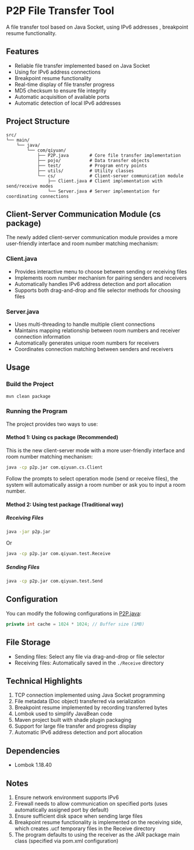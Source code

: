 # P2P File Transfer Tool

A file transfer tool based on Java Socket, using IPv6 addresses , breakpoint resume functionality.

## Features

- Reliable file transfer implemented based on Java Socket
- Using for IPv6 address connections
- Breakpoint resume functionality
- Real-time display of file transfer progress
- MD5 checksum to ensure file integrity
- Automatic acquisition of available ports
- Automatic detection of local IPv6 addresses

## Project Structure

```
src/
└── main/
    └── java/
        └── com/qiyuan/
            ├── P2P.java        # Core file transfer implementation
            ├── pojo/           # Data transfer objects
            ├── test/           # Program entry points
            ├── utils/          # Utility classes
            └── cs/             # Client-server communication module
                ├── Client.java # Client implementation with send/receive modes
                └── Server.java # Server implementation for coordinating connections
```

## Client-Server Communication Module (cs package)

The newly added client-server communication module provides a more user-friendly interface and room number matching mechanism:

### Client.java
- Provides interactive menu to choose between sending or receiving files
- Implements room number mechanism for pairing senders and receivers
- Automatically handles IPv6 address detection and port allocation
- Supports both drag-and-drop and file selector methods for choosing files

### Server.java
- Uses multi-threading to handle multiple client connections
- Maintains mapping relationship between room numbers and receiver connection information
- Automatically generates unique room numbers for receivers
- Coordinates connection matching between senders and receivers

## Usage

### Build the Project

```bash
mvn clean package
```

### Running the Program

The project provides two ways to use:

#### Method 1: Using cs package (Recommended)

This is the new client-server mode with a more user-friendly interface and room number matching mechanism:

```bash
java -cp p2p.jar com.qiyuan.cs.Client
```

Follow the prompts to select operation mode (send or receive files), the system will automatically assign a room number or ask you to input a room number.

#### Method 2: Using test package (Traditional way)

##### Receiving Files

```bash
java -jar p2p.jar
```

Or

```bash
java -cp p2p.jar com.qiyuan.test.Receive
```

##### Sending Files

```bash
java -cp p2p.jar com.qiyuan.test.Send
```

## Configuration

You can modify the following configurations in [P2P.java](src/main/java/com/qiyuan/P2P.java):

```java
private int cache = 1024 * 1024; // Buffer size (1MB)
```

## File Storage

- Sending files: Select any file via drag-and-drop or file selector
- Receiving files: Automatically saved in the `./Receive` directory

## Technical Highlights

1. TCP connection implemented using Java Socket programming
2. File metadata (Doc object) transferred via serialization
3. Breakpoint resume implemented by recording transferred bytes
4. Lombok used to simplify JavaBean code
5. Maven project built with shade plugin packaging
6. Support for large file transfer and progress display
7. Automatic IPv6 address detection and port allocation

## Dependencies

- Lombok 1.18.40

## Notes

1. Ensure network environment supports IPv6
2. Firewall needs to allow communication on specified ports (uses automatically assigned port by default)
3. Ensure sufficient disk space when sending large files
4. Breakpoint resume functionality is implemented on the receiving side, which creates .ucf temporary files in the Receive directory
5. The program defaults to using the receiver as the JAR package main class (specified via pom.xml configuration)